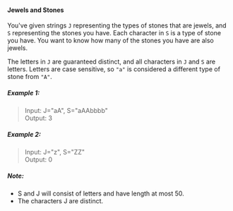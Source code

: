 #### Jewels and Stones

You've given strings `J` representing the types of stones that are jewels, and `S` representing the stones you have. Each character in `S` is a type of stone you have. You want to know how many of the stones you have are also jewels.

The letters in `J` are guaranteed distinct, and all characters in `J` and `S` are letters. Letters are case sensitive, so `"a"` is considered a different type of stone from `"A"`.

##### Example 1:
> Input: J="aA", S="aAAbbbb"  
> Output: 3

##### Example 2:
> Input: J="z", S="ZZ"  
> Output: 0


##### Note:
+ S and J will consist of letters and have length at most 50.
+ The characters J are distinct.
